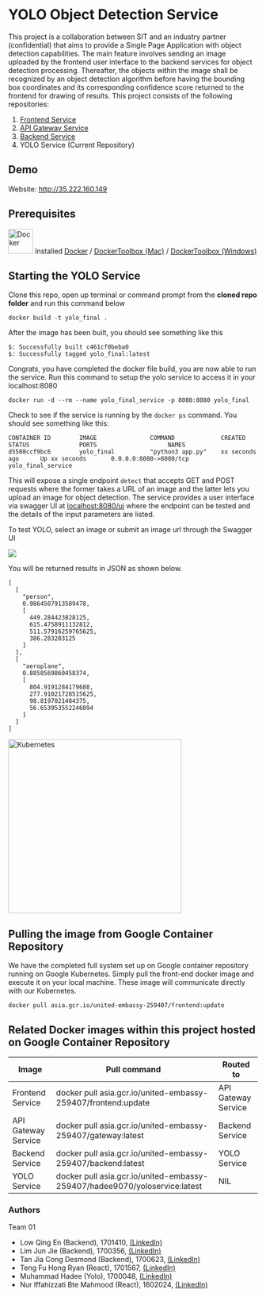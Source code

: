 # YOLO Object Detection Service
This project is a collaboration between SIT and an industry partner (confidential) that aims to provide a Single Page Application with object detection capabilities. The main feature involves sending an image uploaded by the frontend user interface to the backend services for object detection processing. Thereafter, the objects within the image shall be recognized by an object detection algorithm before having the bounding box coordinates and its corresponding confidence score returned to the frontend for drawing of results. This project consists of the following repositories:

1. [Frontend Service](https://github.com/saiwoon/Team1-ICT3102-FrontEnd)
2. [API Gateway Service](https://github.com/Desmondtjc/3102-BackendGateway)
3. [Backend Service](https://github.com/Desmondtjc/3102-BackendServices)
4. YOLO Service (Current Repository)

## Demo
Website: http://35.222.160.149

## Prerequisites

<img alt="Docker" src="https://i.imgur.com/yu0yoI7.png" width="50"> Installed [Docker](https://www.docker.com/products/docker-desktop) / [DockerToolbox (Mac)](https://docs.docker.com/toolbox/toolbox_install_mac/) / [DockerToolbox (Windows)](https://docs.docker.com/toolbox/toolbox_install_windows/)

## Starting the YOLO Service

Clone this repo, open up terminal or command prompt from the **cloned repo folder** and run this command below

```
docker build -t yolo_final .
```

After the image has been built, you should see something like this 

```
$: Successfully built c461cf0beba0
$: Successfully tagged yolo_final:latest
```

Congrats, you have completed the docker file build, you are now able to run the service. Run this command to setup the yolo service to access it in your localhost:8080

```
docker run -d --rm --name yolo_final_service -p 8080:8080 yolo_final
```

Check to see if the service is running by the `docker ps` command. You should see something like this:
```
CONTAINER ID        IMAGE               COMMAND             CREATED             STATUS              PORTS                    NAMES
d5508ccf9bc6        yolo_final          "python3 app.py"    xx seconds ago      Up xx seconds       0.0.0.0:8080->8080/tcp   yolo_final_service
```

This will expose a single endpoint `detect` that accepts GET and POST requests where the former takes a URL of an image and the latter lets you upload an image for object detection.
The service provides a user interface via swagger UI at [localhost:8080/ui](http://localhost:8080/ui) where the endpoint can be tested and the details of the input parameters are listed.

To test YOLO, select an image or submit an image url through the Swagger UI

<img src="https://i.imgur.com/p54HXLs.png"> 

You will be returned results in JSON as shown below.

```
[
  [
    "person",
    0.9864507913589478,
    [
      449.284423828125,
      615.4758911132812,
      511.57916259765625,
      386.283203125
    ]
  ],
  [
    "aeroplane",
    0.8858569860458374,
    [
      804.9191284179688,
      277.91021728515625,
      98.8197021484375,
      56.653953552246094
    ]
  ]
]
```

<img alt="Kubernetes" src="https://i.imgur.com/3eJILtc.png" width="350"> 

Pulling the image from Google Container Repository
---
We have the completed full system set up on Google container repository running on Google Kubernetes.
Simply pull the front-end docker image and execute it on your local machine.
These image will communicate directly with our Kubernetes.
```
docker pull asia.gcr.io/united-embassy-259407/frontend:update
```

Related Docker images within this project hosted on Google Container Repository
---
| Image                    | Pull command                                                                 | Routed to           |
| ------------------------ | ---------------------------------------------------------------------------- | ------------------- |
| Frontend Service         | docker pull asia.gcr.io/united-embassy-259407/frontend:update                | API Gateway Service |
| API Gateway Service      | docker pull asia.gcr.io/united-embassy-259407/gateway:latest                 | Backend Service     |
| Backend Service          | docker pull asia.gcr.io/united-embassy-259407/backend:latest                 | YOLO Service        |
| YOLO Service             | docker pull asia.gcr.io/united-embassy-259407/hadee9070/yoloservice:latest   | NIL                 |

### Authors
Team 01
- Low Qing En (Backend), 1701410, [(LinkedIn)](https://www.linkedin.com/in/qing-en-low-4275a0158/)
- Lim Jun Jie (Backend), 1700356, [(LinkedIn)](https://www.linkedin.com/in/grisaille/) 
- Tan Jia Cong Desmond (Backend), 1700623, [(LinkedIn)](https://www.linkedin.com/in/desmond-tjc/) 
- Teng Fu Hong Ryan (React), 1701567, [(LinkedIn)](https://www.linkedin.com/in/ryan-teng-692b28158/)
- Muhammad Hadee (Yolo), 1700048, [(LinkedIn)](https://www.linkedin.com/in/hadee-piperdy/)
- Nur Iffahizzati Bte Mahmood (React), 1602024, [(LinkedIn)](https://www.linkedin.com/in/mnuriffah/)

